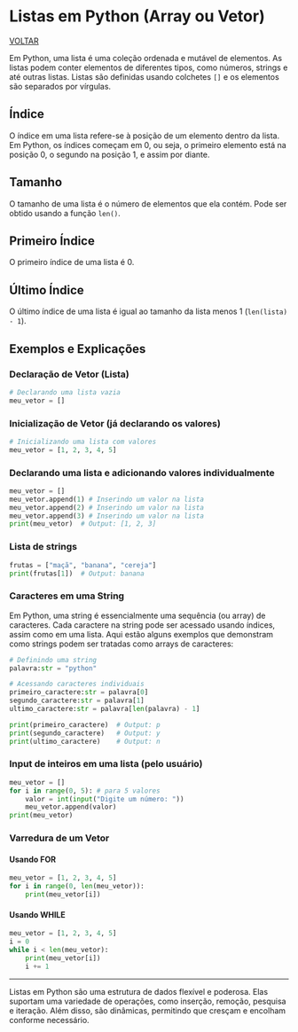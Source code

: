 # Listas em Python (Array ou Vetor)

[VOLTAR](/readme.md)

Em Python, uma lista é uma coleção ordenada e mutável de elementos. As listas podem conter elementos de diferentes tipos, como números, strings e até outras listas. Listas são definidas usando colchetes `[]` e os elementos são separados por vírgulas.

## Índice

O índice em uma lista refere-se à posição de um elemento dentro da lista. Em Python, os índices começam em 0, ou seja, o primeiro elemento está na posição 0, o segundo na posição 1, e assim por diante.

## Tamanho

O tamanho de uma lista é o número de elementos que ela contém. Pode ser obtido usando a função `len()`.

## Primeiro Índice

O primeiro índice de uma lista é 0.

## Último Índice

O último índice de uma lista é igual ao tamanho da lista menos 1 (`len(lista) - 1`).

## Exemplos e Explicações

### Declaração de Vetor (Lista)

```python
# Declarando uma lista vazia
meu_vetor = []
```

### Inicialização de Vetor (já declarando os valores)

```python
# Inicializando uma lista com valores
meu_vetor = [1, 2, 3, 4, 5]
```

### Declarando uma lista e adicionando valores individualmente

```python
meu_vetor = []
meu_vetor.append(1) # Inserindo um valor na lista
meu_vetor.append(2) # Inserindo um valor na lista
meu_vetor.append(3) # Inserindo um valor na lista
print(meu_vetor)  # Output: [1, 2, 3]
```

### Lista de strings

```python
frutas = ["maçã", "banana", "cereja"]
print(frutas[1])  # Output: banana
```

### Caracteres em uma String

Em Python, uma string é essencialmente uma sequência (ou array) de caracteres. Cada caractere na string pode ser acessado usando índices, assim como em uma lista. Aqui estão alguns exemplos que demonstram como strings podem ser tratadas como arrays de caracteres:

```python
# Definindo uma string
palavra:str = "python"

# Acessando caracteres individuais
primeiro_caractere:str = palavra[0]
segundo_caractere:str = palavra[1]
ultimo_caractere:str = palavra[len(palavra) - 1]

print(primeiro_caractere)  # Output: p
print(segundo_caractere)   # Output: y
print(ultimo_caractere)    # Output: n
```

### Input de inteiros em uma lista (pelo usuário)

```python
meu_vetor = []
for i in range(0, 5): # para 5 valores
    valor = int(input("Digite um número: "))
    meu_vetor.append(valor)
print(meu_vetor)
```

### Varredura de um Vetor

#### Usando FOR

```python
meu_vetor = [1, 2, 3, 4, 5]
for i in range(0, len(meu_vetor)):
    print(meu_vetor[i])
```

#### Usando WHILE

```python
meu_vetor = [1, 2, 3, 4, 5]
i = 0
while i < len(meu_vetor):
    print(meu_vetor[i])
    i += 1
```

---

Listas em Python são uma estrutura de dados flexível e poderosa. Elas suportam uma variedade de operações, como inserção, remoção, pesquisa e iteração. Além disso, são dinâmicas, permitindo que cresçam e encolham conforme necessário.